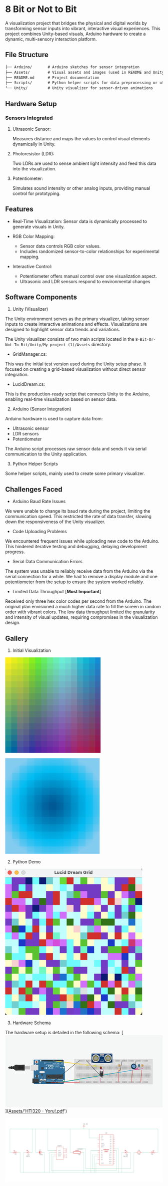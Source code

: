 # 8 Bit or Not to Bit

A visualization project that bridges the physical and digital worlds by transforming sensor inputs into vibrant, interactive visual experiences. This project combines Unity-based visuals, Arduino hardware to create a dynamic, multi-sensory interaction platform.

## File Structure

```markdown
├── Arduino/       # Arduino sketches for sensor integration
├── Assets/        # Visual assets and images (used in README and Unity)
├── README.md      # Project documentation
├── Scripts/       # Python helper scripts for data preprocessing or utilities
└── Unity/         # Unity visualizer for sensor-driven animations
```

## Hardware Setup

### Sensors Integrated

1. Ultrasonic Sensor:

    Measures distance and maps the values to control visual elements dynamically in Unity.

2. Photoresistor (LDR):

    Two LDRs are used to sense ambient light intensity and feed this data into the visualization.

3. Potentiometer:

    Simulates sound intensity or other analog inputs, providing manual control for prototyping.

## Features

* Real-Time Visualization: Sensor data is dynamically processed to generate visuals in Unity.

* RGB Color Mapping:

  * Sensor data controls RGB color values.
  * Includes randomized sensor-to-color relationships for experimental mapping.

* Interactive Control:
  * Potentiometer offers manual control over one visualization aspect.
  * Ultrasonic and LDR sensors respond to environmental changes

## Software Components

1. Unity (Visualizer)

The Unity environment serves as the primary visualizer, taking sensor inputs to create interactive animations and effects. Visualizations are designed to highlight sensor data trends and variations.

The Unity visualizer consists of two main scripts located in the `8-Bit-Or-Not-To-Bit/Unity/My project (1)/Assets` directory:

* GridManager.cs:

This was the initial test version used during the Unity setup phase. It focused on creating a grid-based visualization without direct sensor integration.

* LucidDream.cs:

This is the production-ready script that connects Unity to the Arduino, enabling real-time visualization based on sensor data.

2. Arduino (Sensor Integration)

Arduino hardware is used to capture data from:

* Ultrasonic sensor
* LDR sensors
* Potentiometer

The Arduino script processes raw sensor data and sends it via serial communication to the Unity application.

3. Python Helper Scripts

Some helper scripts, mainly used to create some primary visualizer.

## Challenges Faced

* Arduino Baud Rate Issues

We were unable to change its baud rate during the project, limiting the communication speed. This restricted the rate of data transfer, slowing down the responsiveness of the Unity visualizer.

* Code Uploading Problems

We encountered frequent issues while uploading new code to the Arduino. This hindered iterative testing and debugging, delaying development progress.

* Serial Data Communication Errors

The system was unable to reliably receive data from the Arduino via the serial connection for a while. We had to remove a display module and one potentiometer from the setup to ensure the system worked reliably.

*  Limited Data Throughput [**Most Important**]

Received only three hex color codes per second from the Arduino. The original plan envisioned a much higher data rate to fill the screen in random order with vibrant colors. The low data throughput limited the granularity and intensity of visual updates, requiring compromises in the visualization design.

## Gallery

1. Initial Visualization

![Prototype Grid Manager](Assets/Picture1.png)

![Prototype Grid Manager](Assets/Picture2.png)

2. Python Demo

![Python View](Assets/Picture4.png)

3. Hardware Schema

The hardware setup is detailed in the following schema:
[![Hardware Schema](Assets/Picture5.png)]([Assets/'HTI320 - Yoru!.pdf](https://github.com/shepherd-06/8-Bit-Or-Not-To-Bit/blob/master/Assets/HTI320%20-%20Yoru!.pdf)')

![Additional View 3](Assets/Picture6.png)